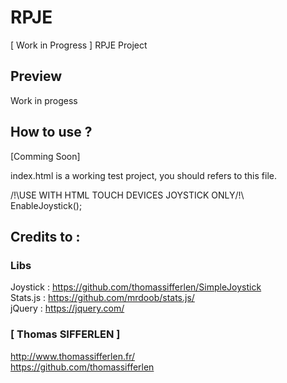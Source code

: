# RPJE
[ Work in Progress ] RPJE Project

## Preview
Work in progess

## How to use ?
[Comming Soon]  

index.html is a working test project, you should refers to this file.

/!\USE WITH HTML TOUCH DEVICES JOYSTICK ONLY/!\  
EnableJoystick();  

## Credits to :

### Libs  
Joystick : https://github.com/thomassifferlen/SimpleJoystick  
Stats.js : https://github.com/mrdoob/stats.js/  
jQuery : https://jquery.com/  

### [ Thomas SIFFERLEN ]
http://www.thomassifferlen.fr/  
https://github.com/thomassifferlen

